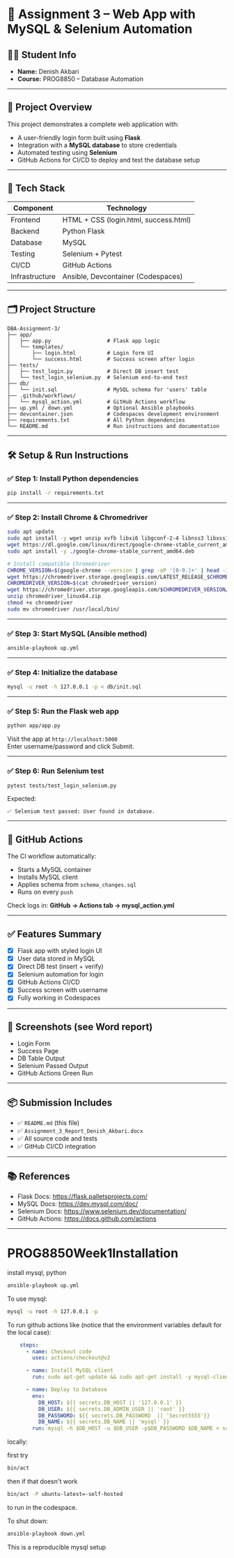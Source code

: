 
# 📘 Assignment 3 – Web App with MySQL & Selenium Automation

## 👨‍🎓 Student Info
- **Name:** Denish Akbari
- **Course:** PROG8850 – Database Automation

---

## 🚀 Project Overview

This project demonstrates a complete web application with:
- A user-friendly login form built using **Flask**
- Integration with a **MySQL database** to store credentials
- Automated testing using **Selenium**
- GitHub Actions for CI/CD to deploy and test the database setup

---

## 🧰 Tech Stack

| Component        | Technology          |
|------------------|---------------------|
| Frontend         | HTML + CSS (login.html, success.html) |
| Backend          | Python Flask        |
| Database         | MySQL               |
| Testing          | Selenium + Pytest   |
| CI/CD            | GitHub Actions      |
| Infrastructure   | Ansible, Devcontainer (Codespaces) |

---

## 🗂 Project Structure

```
DBA-Assignment-3/
├── app/
│   ├── app.py                  # Flask app logic
│   └── templates/
│       ├── login.html          # Login form UI
│       └── success.html        # Success screen after login
├── tests/
│   ├── test_login.py           # Direct DB insert test
│   └── test_login_selenium.py  # Selenium end-to-end test
├── db/
│   └── init.sql                # MySQL schema for 'users' table
├── .github/workflows/
│   └── mysql_action.yml        # GitHub Actions workflow
├── up.yml / down.yml           # Optional Ansible playbooks
├── devcontainer.json           # Codespaces development environment
├── requirements.txt            # All Python dependencies
└── README.md                   # Run instructions and documentation
```

---

## 🛠 Setup & Run Instructions

### ✅ Step 1: Install Python dependencies

```bash
pip install -r requirements.txt
```

---

### ✅ Step 2: Install Chrome & Chromedriver

```bash
sudo apt update
sudo apt install -y wget unzip xvfb libxi6 libgconf-2-4 libnss3 libxss1 libappindicator1 libindicator7
wget https://dl.google.com/linux/direct/google-chrome-stable_current_amd64.deb
sudo apt install -y ./google-chrome-stable_current_amd64.deb

# Install compatible Chromedriver
CHROME_VERSION=$(google-chrome --version | grep -oP '[0-9.]+' | head -1 | cut -d '.' -f 1)
wget https://chromedriver.storage.googleapis.com/LATEST_RELEASE_$CHROME_VERSION -O chromedriver_version
CHROMEDRIVER_VERSION=$(cat chromedriver_version)
wget https://chromedriver.storage.googleapis.com/$CHROMEDRIVER_VERSION/chromedriver_linux64.zip
unzip chromedriver_linux64.zip
chmod +x chromedriver
sudo mv chromedriver /usr/local/bin/
```

---

### ✅ Step 3: Start MySQL (Ansible method)

```bash
ansible-playbook up.yml
```

---

### ✅ Step 4: Initialize the database

```bash
mysql -u root -h 127.0.0.1 -p < db/init.sql
```

---

### ✅ Step 5: Run the Flask web app

```bash
python app/app.py
```

Visit the app at `http://localhost:5000`  
Enter username/password and click Submit.

---

### ✅ Step 6: Run Selenium test

```bash
pytest tests/test_login_selenium.py
```

Expected:
```
✅ Selenium test passed: User found in database.
```

---

## 🤖 GitHub Actions

The CI workflow automatically:
- Starts a MySQL container
- Installs MySQL client
- Applies schema from `schema_changes.sql`
- Runs on every `push`

Check logs in: **GitHub → Actions tab → mysql_action.yml**

---

## ✅ Features Summary

- [x] Flask app with styled login UI
- [x] User data stored in MySQL
- [x] Direct DB test (insert + verify)
- [x] Selenium automation for login
- [x] GitHub Actions CI/CD
- [x] Success screen with username
- [x] Fully working in Codespaces

---

## 📸 Screenshots (see Word report)
- Login Form
- Success Page
- DB Table Output
- Selenium Passed Output
- GitHub Actions Green Run

---

## 📦 Submission Includes

- ✅ `README.md` (this file)
- ✅ `Assignment_3_Report_Denish_Akbari.docx`
- ✅ All source code and tests
- ✅ GitHub CI/CD integration

---

## 📚 References

- Flask Docs: https://flask.palletsprojects.com/
- MySQL Docs: https://dev.mysql.com/doc/
- Selenium Docs: https://www.selenium.dev/documentation/
- GitHub Actions: https://docs.github.com/actions

---








# PROG8850Week1Installation
install mysql, python

```bash
ansible-playbook up.yml
```

To use mysql:

```bash
mysql -u root -h 127.0.0.1 -p
```

To run github actions like (notice that the environment variables default for the local case):

```yaml
    steps:
      - name: Checkout code
        uses: actions/checkout@v2

      - name: Install MySQL client
        run: sudo apt-get update && sudo apt-get install -y mysql-client

      - name: Deploy to Database
        env:
          DB_HOST: ${{ secrets.DB_HOST || '127.0.0.1' }} 
          DB_USER: ${{ secrets.DB_ADMIN_USER || 'root' }}
          DB_PASSWORD: ${{ secrets.DB_PASSWORD  || 'Secret5555'}}
          DB_NAME: ${{ secrets.DB_NAME || 'mysql' }}
        run: mysql -h $DB_HOST -u $DB_USER -p$DB_PASSWORD $DB_NAME < schema_changes.sql
```

locally:

first try

```bash
bin/act
```

then if that doesn't work 

```bash
bin/act -P ubuntu-latest=-self-hosted
```

to run in the codespace.

To shut down:

```bash
ansible-playbook down.yml
```

This is a reproducible mysql setup
